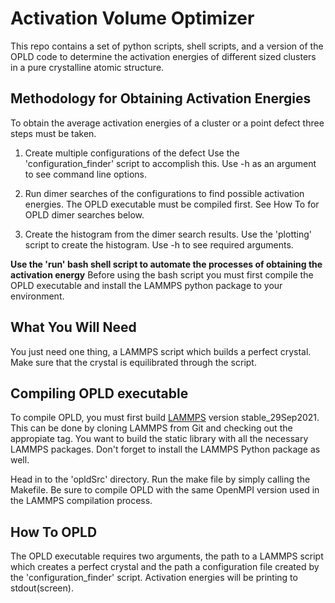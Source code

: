 # Activation Volume Optimizer

This repo contains a set of python scripts, shell scripts, and a version of the OPLD code to determine the activation energies of different sized clusters in a pure crystalline atomic structure.

## Methodology for Obtaining Activation Energies

To obtain the average activation energies of a cluster or a point defect three steps must be taken.

1. Create multiple configurations of the defect
  Use the 'configuration_finder' script to accomplish this. Use -h as an argument to see command line options.

2. Run dimer searches of the configurations to find possible activation energies.
  The OPLD executable must be compiled first. See How To for OPLD dimer searches below.

3. Create the histogram from the dimer search results.
  Use the 'plotting' script to create the histogram. Use -h to see required arguments.

**Use the 'run' bash shell script to automate the processes of obtaining the activation energy**
Before using the bash script you must first compile the OPLD executable and install the LAMMPS python package to your environment.

## What You Will Need
You just need one thing, a LAMMPS script which builds a perfect crystal. Make sure that the crystal is equilibrated through the script.

## Compiling OPLD executable

To compile OPLD, you must first build [LAMMPS](https://www.lammps.org/#gsc.tab=0) version stable_29Sep2021. This can be done by cloning LAMMPS from Git and checking out the appropiate tag. You want to build the static library with all the necessary LAMMPS packages.
Don't forget to install the LAMMPS Python package as well.

Head in to the 'opldSrc' directory. Run the make file by simply calling the Makefile. Be sure to compile OPLD with the same OpenMPI version used in the LAMMPS compilation process.

## How To OPLD
The OPLD executable requires two arguments, the path to a LAMMPS script which creates a perfect crystal and the path a configuration file created by the 'configuration_finder' script. Activation energies will be printing to stdout(screen).